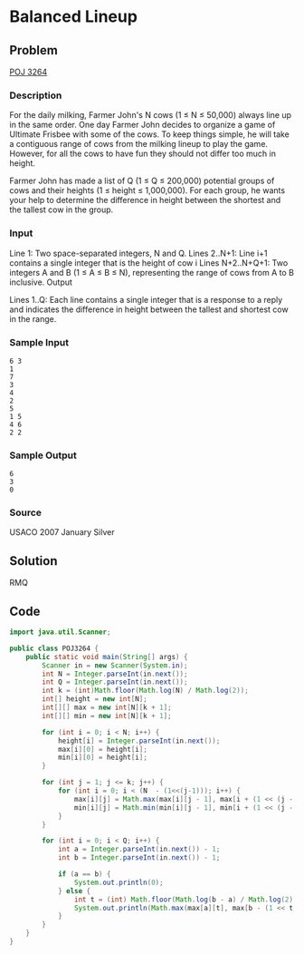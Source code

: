 Balanced Lineup
===

Problem
-------

[POJ 3264](http://poj.org/problem?id=3264)

### Description

For the daily milking, Farmer John's N cows (1 ≤ N ≤ 50,000) always line up in the same order. One day Farmer John decides to organize a game of Ultimate Frisbee with some of the cows. To keep things simple, he will take a contiguous range of cows from the milking lineup to play the game. However, for all the cows to have fun they should not differ too much in height.

Farmer John has made a list of Q (1 ≤ Q ≤ 200,000) potential groups of cows and their heights (1 ≤ height ≤ 1,000,000). For each group, he wants your help to determine the difference in height between the shortest and the tallest cow in the group.

### Input

Line 1: Two space-separated integers, N and Q.
Lines 2..N+1: Line i+1 contains a single integer that is the height of cow i
Lines N+2..N+Q+1: Two integers A and B (1 ≤ A ≤ B ≤ N), representing the range of cows from A to B inclusive.
Output

Lines 1..Q: Each line contains a single integer that is a response to a reply and indicates the difference in height between the tallest and shortest cow in the range.

### Sample Input

    6 3
    1
    7
    3
    4
    2
    5
    1 5
    4 6
    2 2

### Sample Output

    6
    3
    0

### Source

USACO 2007 January Silver


Solution
--------

RMQ

Code
----

```java
import java.util.Scanner;

public class POJ3264 {
    public static void main(String[] args) {
        Scanner in = new Scanner(System.in);
        int N = Integer.parseInt(in.next());
        int Q = Integer.parseInt(in.next());
        int k = (int)Math.floor(Math.log(N) / Math.log(2));
        int[] height = new int[N];
        int[][] max = new int[N][k + 1];
        int[][] min = new int[N][k + 1];

        for (int i = 0; i < N; i++) {
            height[i] = Integer.parseInt(in.next());
            max[i][0] = height[i];
            min[i][0] = height[i];
        }

        for (int j = 1; j <= k; j++) {
            for (int i = 0; i < (N  - (1<<(j-1))); i++) {
                max[i][j] = Math.max(max[i][j - 1], max[i + (1 << (j - 1))][j - 1]);
                min[i][j] = Math.min(min[i][j - 1], min[i + (1 << (j - 1))][j - 1]);
            }
        }

        for (int i = 0; i < Q; i++) {
            int a = Integer.parseInt(in.next()) - 1;
            int b = Integer.parseInt(in.next()) - 1;

            if (a == b) {
                System.out.println(0);
            } else {
                int t = (int) Math.floor(Math.log(b - a) / Math.log(2));
                System.out.println(Math.max(max[a][t], max[b - (1 << t) + 1][t]) - Math.min(min[a][t], min[b - (1 << t) + 1][t]));
            }
        }
    }
}
```

